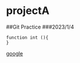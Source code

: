 # projectA
##Git Practice 
###2023/1/4

```
function int (){
}
```
[google](https://www.google.com.tw/?hl=zh_TW)
